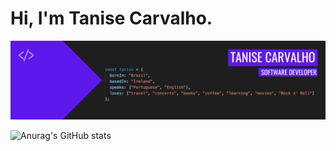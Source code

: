 # Hi, I'm Tanise Carvalho.

![Tanise's Banner](https://github.com/tanisecarvalho/tanisecarvalho/blob/main/banner.png)

![Anurag's GitHub stats](https://github-readme-stats.vercel.app/api?username=tanisecarvalho&theme=gotham&show_icons=true)
